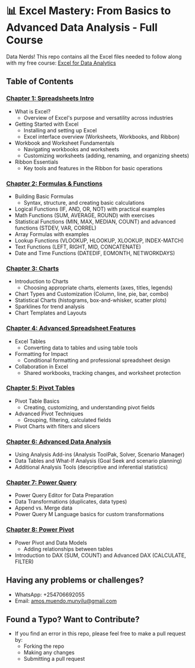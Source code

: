 # 📊 Excel Mastery: From Basics to Advanced Data Analysis - Full Course

Data Nerds! This repo contains all the Excel files needed to follow along with my free course: [Excel for Data Analytics](https://github.com/amos-muendo-munyilu/Excel_Data_Analytics_Course)

## Table of Contents

### [Chapter 1: Spreadsheets Intro](/1_Spreadsheets_Intro/)
- What is Excel?
  - Overview of Excel's purpose and versatility across industries
- Getting Started with Excel
  - Installing and setting up Excel
  - Excel interface overview (Worksheets, Workbooks, and Ribbon)
- Workbook and Worksheet Fundamentals
  - Navigating workbooks and worksheets
  - Customizing worksheets (adding, renaming, and organizing sheets)
- Ribbon Essentials
  - Key tools and features in the Ribbon for basic operations

### [Chapter 2: Formulas & Functions](/2_Formulas_Functions/)
- Building Basic Formulas
  - Syntax, structure, and creating basic calculations
- Logical Functions (IF, AND, OR, NOT) with practical examples
- Math Functions (SUM, AVERAGE, ROUND) with exercises
- Statistical Functions (MIN, MAX, MEDIAN, COUNT) and advanced functions (STDEV, VAR, CORREL)
- Array Formulas with examples
- Lookup Functions (VLOOKUP, HLOOKUP, XLOOKUP, INDEX-MATCH)
- Text Functions (LEFT, RIGHT, MID, CONCATENATE)
- Date and Time Functions (DATEDIF, EOMONTH, NETWORKDAYS)

### [Chapter 3: Charts](/3_Charts_Graphs/)
- Introduction to Charts
  - Choosing appropriate charts, elements (axes, titles, legends)
- Chart Types and Customization (Column, line, pie, bar, combo)
- Statistical Charts (histograms, box-and-whisker, scatter plots)
- Sparklines for trend analysis
- Chart Templates and Layouts

### [Chapter 4: Advanced Spreadsheet Features](/4_Spreadsheets_Advanced/)
- Excel Tables
  - Converting data to tables and using table tools
- Formatting for Impact
  - Conditional formatting and professional spreadsheet design
- Collaboration in Excel
  - Shared workbooks, tracking changes, and worksheet protection

### [Chapter 5: Pivot Tables](/5_Pivot_Tables/)
- Pivot Table Basics
  - Creating, customizing, and understanding pivot fields
- Advanced Pivot Techniques
  - Grouping, filtering, calculated fields
- Pivot Charts with filters and slicers

### [Chapter 6: Advanced Data Analysis](/6_Advanced_Data_Analysis/)
- Using Analysis Add-ins (Analysis ToolPak, Solver, Scenario Manager)
- Data Tables and What-If Analysis (Goal Seek and scenario planning)
- Additional Analysis Tools (descriptive and inferential statistics)

### [Chapter 7: Power Query](/7_Power_Query/)
- Power Query Editor for Data Preparation
- Data Transformations (duplicates, data types)
- Append vs. Merge data
- Power Query M Language basics for custom transformations

### [Chapter 8: Power Pivot](/8_Power_Pivot/)
- Power Pivot and Data Models
  - Adding relationships between tables
- Introduction to DAX (SUM, COUNT) and Advanced DAX (CALCULATE, FILTER)

## Having any problems or challenges?
- WhatsApp: +254706692055
- Email: amos.muendo.munyilu@gmail.com

## Found a Typo? Want to Contribute?
- If you find an error in this repo, please feel free to make a pull request by:
    - Forking the repo
    - Making any changes
    - Submitting a pull request
